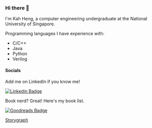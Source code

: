 ### Hi there 👋

I'm Kah Heng, a computer engineering undergraduate at the National University of Singapore.

Programming languages I have experience with:
- C/C++
- Java
- Python
- Verilog

#### Socials

Add me on LinkedIn if you know me!

[![Linkedin Badge](https://img.shields.io/badge/linkedin-%230077B5.svg?&style=for-the-badge&logo=linkedin&logoColor=white)](https://www.linkedin.com/in/kahheng-tan/)

Book nerd? Great! Here's my book list.

[![Goodreads Badge](https://img.shields.io/badge/Goodreads-372213?style=for-the-badge&logo=goodreads&logoColor=white)](https://www.goodreads.com/user/show/81172401-kah-heng)

[Storygraph](https://app.thestorygraph.com/profile/kahheng)

<!--
**kahhe/kahhe** is a ✨ _special_ ✨ repository because its `README.md` (this file) appears on your GitHub profile.

Here are some ideas to get you started:

- 🔭 I’m currently working on ...
- 🌱 I’m currently learning ...
- 👯 I’m looking to collaborate on ...
- 🤔 I’m looking for help with ...
- 💬 Ask me about ...
- 📫 How to reach me: ...
- 😄 Pronouns: ...
- ⚡ Fun fact: ...

https://github.com/alexandresanlim/Badges4-README.md-Profile
-->
